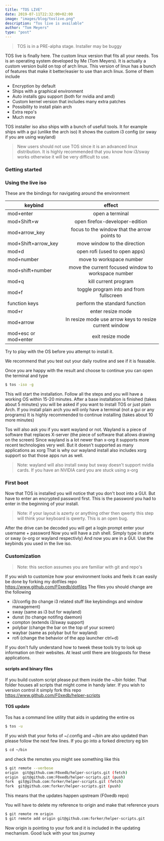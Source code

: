 ```yaml
---
title: "TOS LIVE"
date: 2019-07-11T22:32:00+02:00
image: "images/blog/toslive.png"
description: "Tos live is available"
author: "Tom Meyers"
type: "post"
---
```


> TOS is in a PRE-alpha stage. Installer may be buggy

TOS live is finally here. The custom linux version that fits all your needs. Tos is an operating system developed by Me (Tom Meyers).
It is actually a custom version build on top of arch linux. This version of linux has a bunch of features that make it better/easier to use than arch linux.
Some of them include

- Encryption by default
- Ships with a graphical environment
- Auto installs gpu support (both for nvidia and amd)
- Custom kernel version that includes many extra patches
- Possibility to install plain arch
- Extra repo's
- Much more

TOS installer iso also ships with a bunch of usefull tools.
It for example ships with a gui (unlike the arch iso)
It shows the custom i3 config (or sway if you are using wayland)

> New users should not use TOS since it is an advanced linux distribution. It is highly recommended that you know how i3/sway works otherwise it will be very difficult to use.

### Getting started

### Using the live iso

These are the bindings for navigating around the environment

| keybind              |                         effect                         |
| -------------------- | :----------------------------------------------------: |
| mod+enter            |                    open a terminal                     |
| mod+Shift+w          |             open firefox-developer-edition             |
| mod+arrow_key        |      focus to the window that the arrow points to      |
| mod+Shift+arrow_key  |              move window to the direction              |
| mod+d                |             open rofi (used to open apps)              |
| mod+number           |                move to workspace number                |
| mod+shift+number     |  move the current focused window to workspace number   |
| mod+q                |                  kill current program                  |
| mod+f                |        toggle program into and from fullscreen         |
| function keys        |             perform the standard function              |
| mod+r                |                   enter resize mode                    |
| mod+arrow            | In resize mode use arrow keys to resize current window |
| mod+esc or mod+enter |                    exit resize mode                    |

Try to play with the OS before you attempt to install it.

We recommend that you test out your daily routine and see if it is feasable.

Once you are happy with the result and choose to continue you can open the terminal and type

```bash
$ tos -iso -g
```

This will start the installation. Follow all the steps and you will have a working OS within 15-20 minutes.
After a base installation is finished (takes about 5 minutes) you will be asked if you want to install TOS or just plain Arch.
If you install plain arch you will only have a terminal (not a gui or any programs)
It is highly recommended to continue installing (takes about 10 more minutes)

Tos will also ask you if you want wayland or not.
Wayland is a piece of software that replaces X-server (the piece of software that allows drawing on the screen)
Since wayland is a lot newer than x-org it supports more recent technologies very well. But it doesn't supported as many applications as xorg
That is why our wayland install also includes xorg support so that those apps run as well.

> Note: wayland will also install sway but sway doesn't support nvidia cards. If you have an NVIDIA card you are stuck using x-org

### First boot

Now that TOS is installed you will notice that you don't boot into a GUI. But have to enter an encrypted password first.
This is the password you had to enter in the beginning of your install.

> Note: if your layout is azerty or anything other then qwerty this step will think your keyboard is qwerty. This is an open bug.

After the drive can be decoded you will get a login prompt enter your username + password
Now you will have a zsh shell. Simply type in startx or sway (x-org or wayland respectivly)
And now you are in a GUI. Use the keybinds you used in the live iso.

### Customization

> Note: this section assumes you are familiar with git and repo's

If you wish to customize how your environment looks and feels it can easily be done by forking my dotfiles repo
https://www.github.com/F0xedb/dotfiles
The files you should change are the following

- i3/config (to change i3 related stuff like keybindings and window management)
- sway (same as i3 but for wayland)
- dunst (to change notifing daemon)
- compton (extends i3/sway support)
- polybar (change the bar on the top of your screen)
- waybar (same as polybar but for wayland)
- rofi (change the behavior of the app launcher ctrl+d)

If you don't fully understand how to tweek these tools try to look up information on their websites.
At least until there are blogposts for these applications.

#### scripts and binary files

If you build custom script please put them inside the ~/bin folder. That folder houses all scripts that might come in handy later. If you wish to version control it simply fork this repo
https://www.github.com/F0xedb/helper-scripts

#### TOS update

Tos has a command line utility that aids in updating the entire os

```bash
$ tos -u
```

If you wish that your forks of ~/.config and ~/bin are also updated than please follow the next few lines.
If you go into a forked directory eg bin

```bash
$ cd ~/bin
```

and check the remotes you might see something like this

```bash
$ git remote --verbose
origin  git@github.com:F0xedb/helper-scripts.git (fetch)
origin  git@github.com:F0xedb/helper-scripts.git (push)
fork  git@github.com:forker/helper-scripts.git (fetch)
fork  git@github.com:forker/helper-scripts.git (push)
```

This means that the updates happen upstream (F0xedb repo)

You will have to delete my reference to origin and make that reference yours

```bash
$ git remote rm origin
$ git remote add origin git@github.com:forker/helper-scripts.git
```

Now origin is pointing to your fork and it is included in the updating mechanism.
Good luck with your tos journey
